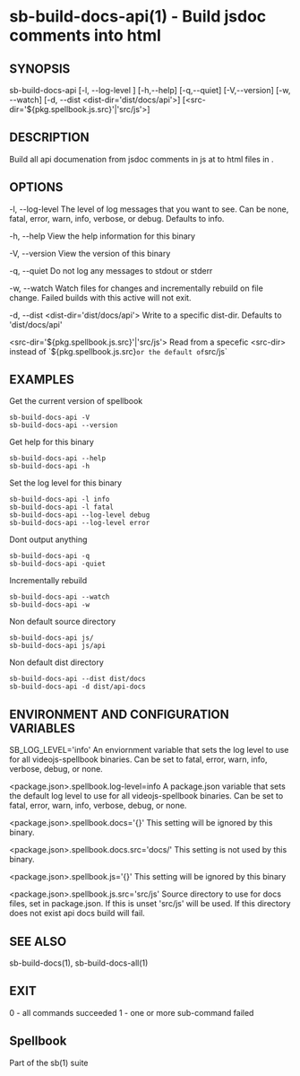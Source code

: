 # sb-build-docs-api(1) - Build jsdoc comments into html

## SYNOPSIS

  sb-build-docs-api [-l, --log-level <level>] [-h,--help] [-q,--quiet] [-V,--version]
                       [-w, --watch] [-d, --dist <dist-dir='dist/docs/api'>]
                       [<src-dir='${pkg.spellbook.js.src}'|'src/js'>]

## DESCRIPTION

  Build all api documenation from jsdoc comments in js at <src-dir> to html files in <dist-dir>.

## OPTIONS

  -l, --log-level <level>
    The level of log messages that you want to see. Can be none, fatal, error,
    warn, info, verbose, or debug. Defaults to info.

  -h, --help
    View the help information for this binary

  -V, --version
    View the version of this binary

  -q, --quiet
    Do not log any messages to stdout or stderr

  -w, --watch
    Watch files for changes and incrementally rebuild on file change.
    Failed builds with this active will not exit.

  -d, --dist <dist-dir='dist/docs/api'>
    Write to a specific dist-dir. Defaults to 'dist/docs/api'

  <src-dir='${pkg.spellbook.js.src}'|'src/js'>
    Read from a specefic <src-dir> instead of `${pkg.spellbook.js.src}` or
    the default of `src/js`


## EXAMPLES

  Get the current version of spellbook

    sb-build-docs-api -V
    sb-build-docs-api --version

  Get help for this binary

    sb-build-docs-api --help
    sb-build-docs-api -h

  Set the log level for this binary

    sb-build-docs-api -l info
    sb-build-docs-api -l fatal
    sb-build-docs-api --log-level debug
    sb-build-docs-api --log-level error

  Dont output anything

    sb-build-docs-api -q
    sb-build-docs-api -quiet

  Incrementally rebuild

    sb-build-docs-api --watch
    sb-build-docs-api -w

  Non default source directory

    sb-build-docs-api js/
    sb-build-docs-api js/api

  Non default dist directory

    sb-build-docs-api --dist dist/docs
    sb-build-docs-api -d dist/api-docs

## ENVIRONMENT AND CONFIGURATION VARIABLES

  SB_LOG_LEVEL='info'
    An enviornment variable that sets the log level to use for all videojs-spellbook
    binaries. Can be set to fatal, error, warn, info, verbose, debug, or none.

  <package.json>.spellbook.log-level=info
    A package.json variable that sets the default log level to use for all videojs-spellbook
    binaries. Can be set to fatal, error, warn, info, verbose, debug, or none.

  <package.json>.spellbook.docs='{}'
    This setting will be ignored by this binary.

  <package.json>.spellbook.docs.src='docs/'
    This setting is not used by this binary.

  <package.json>.spellbook.js='{}'
    This setting will be ignored by this binary

  <package.json>.spellbook.js.src='src/js'
    Source directory to use for docs files, set in package.json. If this is unset
    'src/js' will be used. If this directory does not exist api docs build will fail.

## SEE ALSO

  sb-build-docs(1), sb-build-docs-all(1)

## EXIT

  0 - all commands succeeded
  1 - one or more sub-command failed

## Spellbook

  Part of the sb(1) suite
